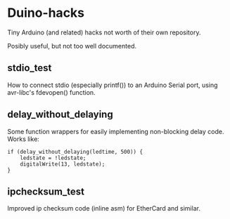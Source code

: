 # Duino-hacks
Tiny Arduino (and related) hacks not worth of their own repository.

Posibly useful, but not too well documented.

## stdio_test
How to connect stdio (especially printf()) to an Arduino Serial port, using avr-libc's fdevopen() function.

## delay_without_delaying
Some function wrappers for easily implementing non-blocking delay code.  Works like:

~~~
if (delay_without_delaying(ledtime, 500)) {
    ledstate = !ledstate;
    digitalWrite(13, ledstate);
}
~~~

## ipchecksum_test
Improved ip checksum code (inline asm) for EtherCard and similar.
